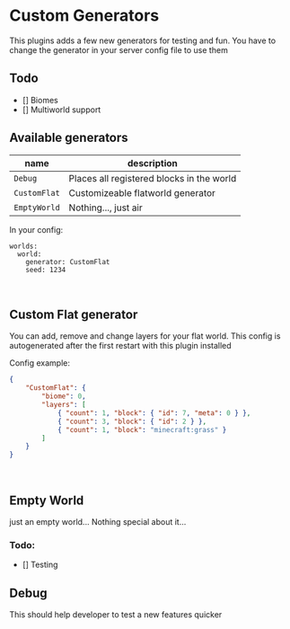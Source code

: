 # Custom Generators

This plugins adds a few new generators for testing and fun.
You have to change the generator in your server config file to use them

## Todo

-   [] Biomes
-   [] Multiworld support

## Available generators

| name         | description                               |
| ------------ | ----------------------------------------- |
| `Debug`      | Places all registered blocks in the world |
| `CustomFlat` | Customizeable flatworld generator         |
| `EmptyWorld` | Nothing..., just air                      |

In your config:

```
worlds:
  world:
    generator: CustomFlat
    seed: 1234
```

<br />

## Custom Flat generator

You can add, remove and change layers for your flat world.
This config is autogenerated after the first restart with this plugin installed

Config example:

```json
{
    "CustomFlat": {
        "biome": 0,
        "layers": [
            { "count": 1, "block": { "id": 7, "meta": 0 } },
            { "count": 3, "block": { "id": 2 } },
            { "count": 1, "block": "minecraft:grass" }
        ]
    }
}
```

<br />

## Empty World

just an empty world... Nothing special about it...

### Todo:

-   [] Testing

## Debug

This should help developer to test a new features quicker
